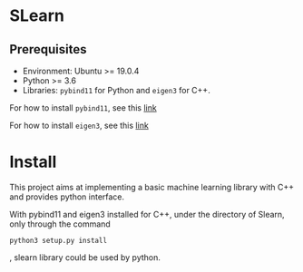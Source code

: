 # SLearn


## Prerequisites


- Environment: Ubuntu >= 19.0.4
- Python >= 3.6
- Libraries: `pybind11` for Python and `eigen3` for C++.

For how to install `pybind11`, see this [link](https://zoomadmin.com/HowToInstall/UbuntuPackage/python-pybind11)

For how to install `eigen3`, see this [link](http://eigen.tuxfamily.org/index.php?title=Main_Page)

# Install

This project aims at implementing a basic machine learning library with C++ and provides python interface. 

With pybind11 and eigen3 installed for C++, under the directory of Slearn, only through the command 

```
python3 setup.py install 
```

, slearn library could be used by python.
